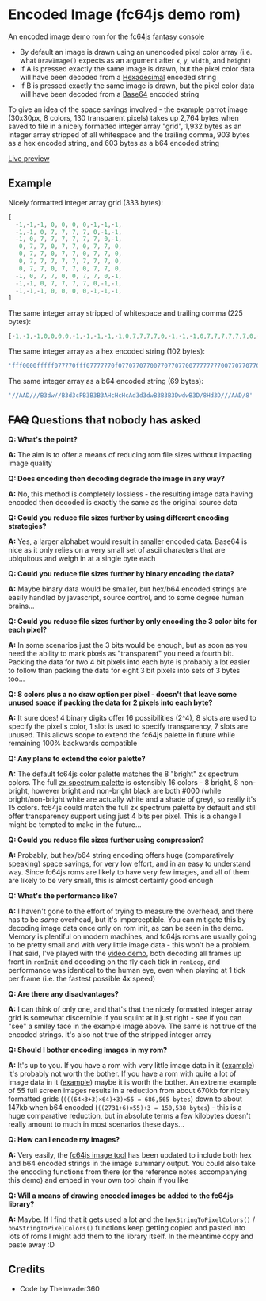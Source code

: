 # Encoded Image (fc64js demo rom)

An encoded image demo rom for the [fc64js](https://github.com/TheInvader360/fc64js) fantasy console

* By default an image is drawn using an unencoded pixel color array (i.e. what ```DrawImage()``` expects as an argument after ```x```, ```y```, ```width```, and ```height```)
* If A is pressed exactly the same image is drawn, but the pixel color data will have been decoded from a [Hexadecimal](https://en.wikipedia.org/wiki/Hexadecimal) encoded string
* If B is pressed exactly the same image is drawn, but the pixel color data will have been decoded from a [Base64](https://en.wikipedia.org/wiki/Base64) encoded string

To give an idea of the space savings involved - the example parrot image (30x30px, 8 colors, 130 transparent pixels) takes up 2,764 bytes when saved to file in a nicely formatted integer array "grid", 1,932 bytes as an integer array stripped of all whitespace and the trailing comma, 903 bytes as a hex encoded string, and 603 bytes as a b64 encoded string

[Live preview](https://theinvader360.github.io/fc64js/rom/demo/encoded-image/)

## Example

Nicely formatted integer array grid (333 bytes):

```js
[
  -1,-1,-1, 0, 0, 0, 0,-1,-1,-1,
  -1,-1, 0, 7, 7, 7, 7, 0,-1,-1,
  -1, 0, 7, 7, 7, 7, 7, 7, 0,-1,
   0, 7, 7, 0, 7, 7, 0, 7, 7, 0,
   0, 7, 7, 0, 7, 7, 0, 7, 7, 0,
   0, 7, 7, 7, 7, 7, 7, 7, 7, 0,
   0, 7, 7, 0, 7, 7, 0, 7, 7, 0,
  -1, 0, 7, 7, 0, 0, 7, 7, 0,-1,
  -1,-1, 0, 7, 7, 7, 7, 0,-1,-1,
  -1,-1,-1, 0, 0, 0, 0,-1,-1,-1,
]
```

The same integer array stripped of whitespace and trailing comma (225 bytes):

```js
[-1,-1,-1,0,0,0,0,-1,-1,-1,-1,-1,0,7,7,7,7,0,-1,-1,-1,0,7,7,7,7,7,7,0,-1,0,7,7,0,7,7,0,7,7,0,0,7,7,0,7,7,0,7,7,0,0,7,7,7,7,7,7,7,7,0,0,7,7,0,7,7,0,7,7,0,-1,0,7,7,0,0,7,7,0,-1,-1,-1,0,7,7,7,7,0,-1,-1,-1,-1,-1,0,0,0,0,-1,-1,-1]
```

The same integer array as a hex encoded string (102 bytes):

```js
'fff0000fffff077770fff07777770f0770770770077077077007777777700770770770f07700770fff077770fffff0000fff'
```

The same integer array as a b64 encoded string (69 bytes):

```js
'//AAD///B3dw//B3d3cPB3B3B3AHcHcHcAd3d3dwB3B3B3DwdwB3D/8Hd3D///AAD/8'
```

## ~~FAQ~~ Questions that nobody has asked

**Q: What's the point?**

**A:** The aim is to offer a means of reducing rom file sizes without impacting image quality

**Q: Does encoding then decoding degrade the image in any way?**

**A:** No, this method is completely lossless - the resulting image data having encoded then decoded is exactly the same as the original source data

**Q: Could you reduce file sizes further by using different encoding strategies?**

**A:** Yes, a larger alphabet would result in smaller encoded data. Base64 is nice as it only relies on a very small set of ascii characters that are ubiquitous and weigh in at a single byte each

**Q: Could you reduce file sizes further by binary encoding the data?**

**A:** Maybe binary data would be smaller, but hex/b64 encoded strings are easily handled by javascript, source control, and to some degree human brains...

**Q: Could you reduce file sizes further by only encoding the 3 color bits for each pixel?**

**A:** In some scenarios just the 3 bits would be enough, but as soon as you need the ability to mark pixels as "transparent" you need a fourth bit. Packing the data for two 4 bit pixels into each byte is probably a lot easier to follow than packing the data for eight 3 bit pixels into sets of 3 bytes too...

**Q: 8 colors plus a no draw option per pixel - doesn't that leave some unused space if packing the data for 2 pixels into each byte?**

**A:** It sure does! 4 binary digits offer 16 possibilities (2^4), 8 slots are used to specify the pixel's color, 1 slot is used to specify transparency, 7 slots are unused. This allows scope to extend the fc64js palette in future while remaining 100% backwards compatible

**Q: Any plans to extend the color palette?**

**A:** The default fc64js color palette matches the 8 "bright" zx spectrum colors. The full [zx spectrum palette](https://en.wikipedia.org/wiki/ZX_Spectrum_graphic_modes#/media/File:Zx-colors.png) is ostensibly 16 colors - 8 bright, 8 non-bright, however bright and non-bright black are both #000 (while bright/non-bright white are actually white and a shade of grey), so really it's 15 colors. fc64js could match the full zx spectrum palette by default and still offer transparency support using just 4 bits per pixel. This is a change I might be tempted to make in the future...

**Q: Could you reduce file sizes further using compression?**

**A:** Probably, but hex/b64 string encoding offers huge (comparatively speaking) space savings, for very low effort, and in an easy to understand way. Since fc64js roms are likely to have very few images, and all of them are likely to be very small, this is almost certainly good enough

**Q: What's the performance like?**

**A:** I haven't gone to the effort of trying to measure the overhead, and there has to be *some* overhead, but it's imperceptible. You can mitigate this by decoding image data once only on rom init, as can be seen in the demo. Memory is plentiful on modern machines, and fc64js roms are usually going to be pretty small and with very little image data - this won't be a problem. That said, I've played with the [video demo](https://theinvader360.github.io/fc64js/rom/demo/video/), both decoding all frames up front in ```romInit``` and decoding on the fly each tick in ```romLoop```, and performance was identical to the human eye, even when playing at 1 tick per frame (i.e. the fastest possible 4x speed)

**Q: Are there any disadvantages?**

**A:** I can think of only one, and that's that the nicely formatted integer array grid is somewhat discernible if you squint at it just right - see if you can "see" a smiley face in the example image above. The same is not true of the encoded strings. It's also not true of the stripped integer array

**Q: Should I bother encoding images in my rom?**

**A:** It's up to you. If you have a rom with very little image data in it ([example](https://github.com/TheInvader360/fc64js/blob/main/rom/demo/a-simple-game/main.js)) it's probably not worth the bother. If you have a rom with quite a lot of image data in it ([example](https://github.com/TheInvader360/fc64js/blob/main/rom/demo/video/data.js)) maybe it is worth the bother. An extreme example of 55 full screen images results in a reduction from about 670kb for nicely formatted grids (```(((64×3+3)×64)+3)×55 = 686,565 bytes```) down to about 147kb when b64 encoded (```((2731+6)×55)+3 = 150,538 bytes```) - this is a huge comparative reduction, but in absolute terms a few kilobytes doesn't really amount to much in most scenarios these days...

**Q: How can I encode my images?**

**A:** Very easily, the [fc64js image tool](https://github.com/TheInvader360/fc64js/tree/main/tools/image-tool) has been updated to include both hex and b64 encoded strings in the image summary output. You could also take the encoding functions from there (or the reference notes accompanying this demo) and embed in your own tool chain if you like

**Q: Will a means of drawing encoded images be added to the fc64js library?**

**A:** Maybe. If I find that it gets used a lot and the ```hexStringToPixelColors()``` / ```b64StringToPixelColors()``` functions keep getting copied and pasted into lots of roms I might add them to the library itself. In the meantime copy and paste away :D

## Credits

* Code by TheInvader360
